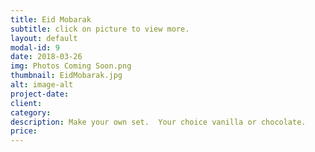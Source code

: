 ```yaml
---
title: Eid Mobarak
subtitle: click on picture to view more.
layout: default
modal-id: 9
date: 2018-03-26
img: Photos Coming Soon.png
thumbnail: EidMobarak.jpg
alt: image-alt
project-date: 
client: 
category: 
description: Make your own set.  Your choice vanilla or chocolate. 
price: 
---
```

